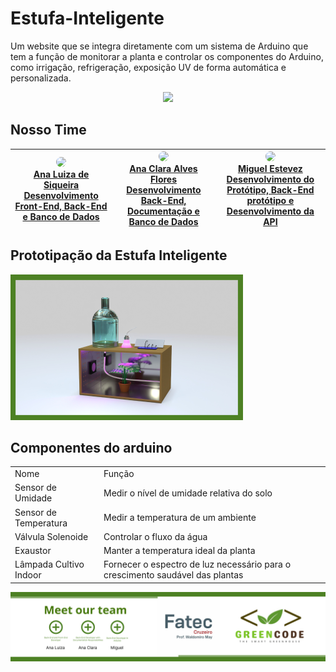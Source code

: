 # Estufa-Inteligente
Um website que se integra diretamente com um sistema de Arduino que tem a função de monitorar a planta e controlar os componentes do Arduino, como irrigação, refrigeração, exposição UV de forma automática e personalizada. 

<!--PROJETO EM DESENVOLVIMENTO-->
<p align="center">
<img loading="lazy" src="http://img.shields.io/static/v1?label=STATUS&message=EM%20DESENVOLVIMENTO&color=GREEN&style=for-the-badge"/>
</p>


<!--PERFIL DOS DESENVOLVEDORES-->
## Nosso Time

| [<img loading="lazy" src="https://avatars.githubusercontent.com/u/112641732?v=4" width="115" style="border-radius: 50%;"><br>Ana Luiza de Siqueira<br>Desenvolvimento Front-End, Back-End e Banco de Dados](https://github.com/luiza846) | [<img loading="lazy" src="https://avatars.githubusercontent.com/u/116900571?v=4" width="115" style="border-radius: 50%;"><br>Ana Clara Alves Flores<br>Desenvolvimento Back-End, Documentação e Banco de Dados](https://github.com/ClarinhaFlores) | [<img loading="lazy" src="https://avatars.githubusercontent.com/u/116909409?v=4" width="115" style="border-radius: 50%;"><br>Miguel Estevez<br>Desenvolvimento do Protótipo, Back-End protótipo e Desenvolvimento da API](https://github.com/MiguelSteve) |
| :---: | :---: | :---: |


<!--COMPONENTES DO ARDUINO-->
<h2>Prototipação da Estufa Inteligente</h2>
<img src="/img/prototypeGreenhouse.png">
<h2>Componentes do arduino</h2>
<table>
    <tr>
        <td>Nome</td>
        <td>Função</td>
    </tr>
    <tr>
        <td>Sensor de Umidade</td>
        <td>Medir o nível de umidade relativa do solo</td>
    </tr>
    <tr>
        <td>Sensor de Temperatura</td>
        <td>Medir a temperatura de um ambiente</td>
    </tr>
        <tr>
        <td>Válvula Solenoide</td>
        <td>Controlar o fluxo da água</td>
    </tr>
        <tr>
        <td>Exaustor</td>
        <td>Manter a temperatura ideal da planta</td>
    </tr>
        <tr>
        <td>Lâmpada Cultivo Indoor</td>
        <td>Fornecer o espectro de luz necessário para o crescimento saudável das plantas</td>
    </tr>
</table>
<img src="/img/apresentacao.png">